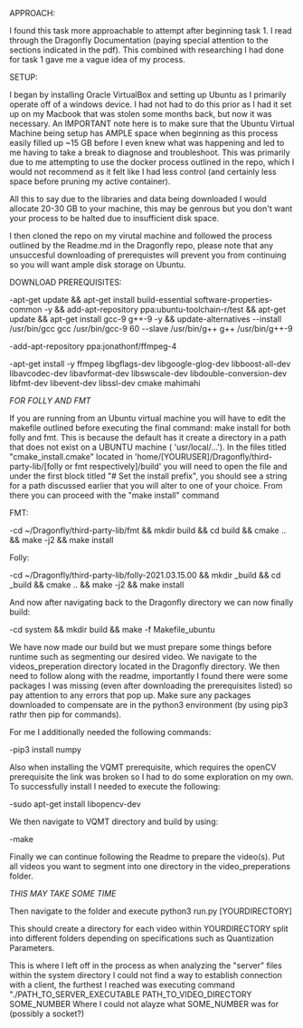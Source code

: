 APPROACH:

I found this task more approachable to attempt after beginning task 1. I read through the Dragonfly Documentation (paying special attention to the
sections indicated in the pdf). This combined with researching I had done for task 1 gave me a vague idea of my process.



SETUP:

I began by installing Oracle VirtualBox and setting up Ubuntu as I primarily operate off of a windows device.
I had not had to do this prior as I had it set up on my Macbook that was stolen some months back, but now it was necessary.
An IMPORTANT note here is to make sure that the Ubuntu Virtual Machine being setup has AMPLE space when beginning as this process
easily filled up ~15 GB before I even knew what was happening and led to me having to take a break to diagnose and troubleshoot.
This was primarily due to me attempting to use the docker process outlined in the repo, which I would not recommend as it felt like
I had less control (and certainly less space before pruning my active container).


All this to say due to the libraries and data being downloaded I would allocate 20-30 GB to your machine, this may be genrous but
you don't want your process to be halted due to insufficient disk space.


I then cloned the repo on my virutal machine and followed the process outlined by the Readme.md in the Dragonfly repo, please note that any unsuccesful downloading of prerequistes will prevent you from continuing so you will want ample disk storage on Ubuntu.



DOWNLOAD PREREQUISITES:


-apt-get update  && apt-get install build-essential software-properties-common -y  && add-apt-repository ppa:ubuntu-toolchain-r/test && apt-get update  && apt-get install gcc-9 g++-9 -y  && update-alternatives --install /usr/bin/gcc gcc /usr/bin/gcc-9 60 --slave /usr/bin/g++ g++ /usr/bin/g++-9


-add-apt-repository ppa:jonathonf/ffmpeg-4


-apt-get install -y  ffmpeg  libgflags-dev libgoogle-glog-dev libboost-all-dev libavcodec-dev libavformat-dev libswscale-dev libdouble-conversion-dev libfmt-dev libevent-dev libssl-dev cmake  mahimahi


*FOR FOLLY AND FMT*


If you are running from an Ubuntu virtual machine you will have to edit the makefile outlined before executing the final command: make install
for both folly and fmt.
This is because the default has it create a directory in a path that does not exist on a UBUNTU machine ( 'usr/local/...').
In the files titled "cmake_install.cmake" located in 'home/[YOURUSER]/Dragonfly/third-party-lib/[folly or fmt respectively]/build' you will need
to open the file and under the first block titled "# Set the install prefix", you should see a string for a path discussed earlier that
you will alter to one of your choice. From there you can proceed with the "make install" command


FMT:

-cd ~/Dragonfly/third-party-lib/fmt && mkdir build && cd build && cmake .. && make -j2 && make install


Folly:

-cd ~/Dragonfly/third-party-lib/folly-2021.03.15.00 && mkdir _build && cd _build && cmake .. && make -j2 && make install


And now after navigating back to the Dragonfly directory we can now finally build:

-cd system && mkdir build && make -f Makefile_ubuntu


We have now made our build but we must prepare some things before runtime such as segmenting our desired video. We navigate to the videos_preperation directory located in the Dragonfly directory. We then need to follow along with the readme, importantly I found there
were some packages I was missing (even after downloading the prerequisites listed) so pay attention to any errors that pop up. Make sure any packages downloaded to compensate are in the python3 environment (by using pip3 rathr then pip for commands).

For me I additionally needed the following commands:

-pip3 install numpy

Also when installing the VQMT prerequisite, which requires the openCV prerequisite the link was broken so I had to do some exploration on my own.
To successfully install I needed to execute the following:

-sudo apt-get install libopencv-dev

We then navigate to VQMT directory and build by using:

-make

Finally we can continue following the Readme to prepare the video(s). Put all videos you want to segment into one directory in the 
video_preperations folder.

*THIS MAY TAKE SOME TIME*


Then navigate to the folder and execute python3 run.py [YOURDIRECTORY]

This should create a directory for each video within YOURDIRECTORY split into different folders depending on specifications such as Quantization 
Parameters.

This is where I left off in the process as when analyzing the "server" files within the system directory I could not find a way to establish 
connection with a client, the furthest I reached was executing command "./PATH_TO_SERVER_EXECUTABLE PATH_TO_VIDEO_DIRECTORY SOME_NUMBER
Where I could not alayze what SOME_NUMBER was for (possibly a socket?)
